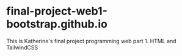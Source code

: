 # final-project-web1-bootstrap.github.io
This is Katherine's final project programming web part 1. HTML and TailwindCSS

